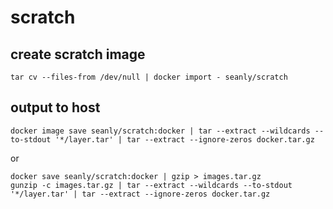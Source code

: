 # scratch

## create scratch image

```
tar cv --files-from /dev/null | docker import - seanly/scratch
```

## output to host

```
docker image save seanly/scratch:docker | tar --extract --wildcards --to-stdout '*/layer.tar' | tar --extract --ignore-zeros docker.tar.gz
```

or

```
docker save seanly/scratch:docker | gzip > images.tar.gz
gunzip -c images.tar.gz | tar --extract --wildcards --to-stdout '*/layer.tar' | tar --extract --ignore-zeros docker.tar.gz
```
